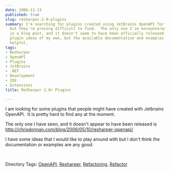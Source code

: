 ```yaml
---
date: 2006-11-13
published: true
slug: resharper-2-0-plugins
summary: I'm searching for plugins created using JetBrains OpenAPI for ReSharper 2.0+,
  but they're proving difficult to find.  The only one I've encountered is mentioned
  in a blog post, and it doesn't seem to have been officially released.  I have some
  plugin ideas of my own, but the available documentation and examples aren't very
  helpful.
tags:
- Resharper
- OpenAPI
- Plugins
- JetBrains
- .NET
- Development
- IDE
- Extensions
title: ReSharper 2.0+ Plugins

---
```

<p>I am looking for some plugins that people might have created with Jetbrains OpenAPI.  It is pretty hard to find any at the moment.</p> <p>The only one I have seen, and it doesn't appear to have been released is <a href="http://chrisdonnan.com/blog/2006/05/10/resharper-openapi/" title="http://chrisdonnan.com/blog/2006/05/10/resharper-openapi/">http://chrisdonnan.com/blog/2006/05/10/resharper-openapi/</a> </p> <p>I have some ideas that I would like to play around with but I don't think the documentation or examples are any good.</p> <p> </p> <div class="wlWriterSmartContent" style="padding-right: 0px; display: inline; padding-left: 0px; padding-bottom: 0px; margin: 0px; padding-top: 0px;">Directory Tags: <a href="http://www.kinlan.co.uk/tag/OpenAPI" rel="tag">OpenAPI</a>, <a href="http://www.kinlan.co.uk/tag/Resharper" rel="tag">Resharper</a>, <a href="http://www.kinlan.co.uk/tag/Refactoring" rel="tag">Refactoring</a>, <a href="http://www.kinlan.co.uk/tag/Refactor" rel="tag">Refactor</a>
</div>

